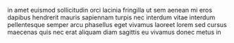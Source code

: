 in amet euismod sollicitudin orci lacinia fringilla ut sem aenean mi eros
dapibus hendrerit mauris sapiennam turpis nec interdum vitae interdum
pellentesque semper arcu phasellus eget vivamus laoreet lorem sed cursus
maecenas quis nec erat aliquam diam sagittis eu vivamus donec metus in